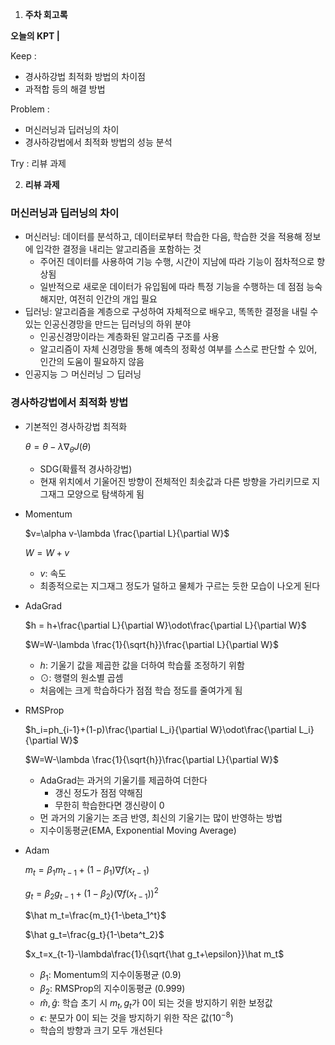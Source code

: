 1. **주차 회고록** 

**오늘의 KPT |**

Keep : 

- 경사하강법 최적화 방법의 차이점
- 과적합 등의 해결 방법

Problem : 

- 머신러닝과 딥러닝의 차이
- 경사하강법에서 최적화 방법의 성능 분석

Try : 리뷰 과제

2. **리뷰 과제** 

### 머신러닝과 딥러닝의 차이

- 머신러닝: 데이터를 분석하고, 데이터로부터 학습한 다음, 학습한 것을 적용해 정보에 입각한 결정을 내리는 알고리즘을 포함하는 것
    - 주어진 데이터를 사용하여 기능 수행, 시간이 지남에 따라 기능이 점차적으로 향상됨
    - 일반적으로 새로운 데이터가 유입됨에 따라 특정 기능을 수행하는 데 점점 능숙해지만, 여전히 인간의 개입 필요
- 딥러닝: 알고리즘을 계층으로 구성하여 자체적으로 배우고, 똑똑한 결정을 내릴 수 있는 인공신경망을 만드는 딥러닝의 하위 분야
    - 인공신경망이라는 계층화된 알고리즘 구조를 사용
    - 알고리즘이 자체 신경망을 통해 예측의 정확성 여부를 스스로 판단할 수 있어, 인간의 도움이 필요하지 않음
- 인공지능 ⊃ 머신러닝 ⊃ 딥러닝

### 경사하강법에서 최적화 방법

- 기본적인 경사하강법 최적화
    
    $\theta = \theta - \lambda \nabla _\theta J(\theta)$
    
    - SDG(확률적 경사하강법)
    - 현재 위치에서 기울어진 방향이 전체적인 최솟값과 다른 방향을 가리키므로 지그재그 모양으로 탐색하게 됨
- Momentum
    
    $v=\alpha v-\lambda \frac{\partial L}{\partial W}$
    
    $W=W+v$
    
    - $v$: 속도
    - 최종적으로는 지그재그 정도가 덜하고 물체가 구르는 듯한 모습이 나오게 된다
- AdaGrad
    
    $h = h+\frac{\partial L}{\partial W}\odot\frac{\partial L}{\partial W}$
    
    $W=W-\lambda \frac{1}{\sqrt{h}}\frac{\partial L}{\partial W}$
    
    - $h$: 기울기 값을 제곱한 값을 더하여 학습률 조정하기 위함
    - $\odot$: 행렬의 원소별 곱셈
    - 처음에는 크게 학습하다가 점점 학습 정도를 줄여가게 됨
- RMSProp
    
    $h_i=ph_{i-1}+(1-p)\frac{\partial L_i}{\partial W}\odot\frac{\partial L_i}{\partial W}$
    
    $W=W-\lambda \frac{1}{\sqrt{h}}\frac{\partial L}{\partial W}$
    
    - AdaGrad는 과거의 기울기를 제곱하여 더한다
        - 갱신 정도가 점점 약해짐
        - 무한히 학습한다면 갱신량이 0
    - 먼 과거의 기울기는 조금 반영, 최신의 기울기는 많이 반영하는 방법
    - 지수이동평균(EMA, Exponential Moving Average)
- Adam
    
    $m_t=\beta_1m_{t-1}+(1-\beta_1)\nabla f(x_{t-1})$
    
    $g_t=\beta_2g_{t-1}+(1-\beta_2)(\nabla f(x_{t-1}))^2$
    
    $\hat m_t=\frac{m_t}{1-\beta_1^t}$
    
    $\hat g_t=\frac{g_t}{1-\beta^t_2}$
    
    $x_t=x_{t-1}-\lambda\frac{1}{\sqrt{\hat g_t+\epsilon}}\hat m_t$
    
    - $\beta_1$: Momentum의 지수이동평균 (0.9)
    - $\beta_2$: RMSProp의 지수이동평균 (0.999)
    - $\hat m, \hat g$: 학습 초기 시 $m_t, g_t$가 $0$이 되는 것을 방지하기 위한 보정값
    - $\epsilon$: 분모가 $0$이 되는 것을 방지하기 위한 작은 값($10^{-8}$)
    - 학습의 방향과 크기 모두 개선된다

